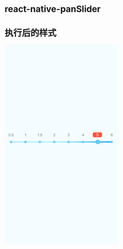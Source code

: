 # react-native-panSlider
# 执行后的样式
![image](https://github.com/tianwawawa/react-native-panSlider/raw/master/src/screenshot.jpg)